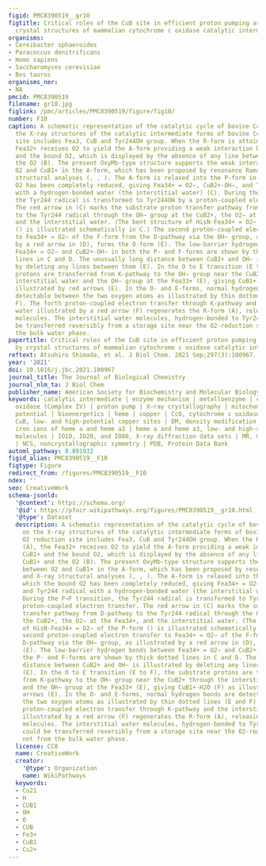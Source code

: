 ```yaml
---
figid: PMC8390519__gr10
figtitle: Critical roles of the CuB site in efficient proton pumping as revealed by
  crystal structures of mammalian cytochrome c oxidase catalytic intermediates
organisms:
- Cereibacter sphaeroides
- Paracoccus denitrificans
- Homo sapiens
- Saccharomyces cerevisiae
- Bos taurus
organisms_ner:
- NA
pmcid: PMC8390519
filename: gr10.jpg
figlink: /pmc/articles/PMC8390519/figure/fig10/
number: F10
caption: A schematic representation of the catalytic cycle of bovine CcO based on
  the X-ray structures of the catalytic intermediate forms of bovine CcO. The O2 reduction
  site includes Fea3, CuB and Tyr244OH group. When the R-form is attained (A), the
  Fea32+ receives O2 to yield the A-form providing a weak interaction between CuB1+
  and the bound O2, which is displayed by the absence of any line between CuB1+ and
  the O2 (B). The present OxyMb-type structure supports the weak interaction between
  O2 and CuB1+ in the A-form, which has been proposed by resonance Raman and X-ray
  structural analyses (, , ). The A-form is relaxed into the P-form in which the bound
  O2 has been completely reduced, giving Fea34+ = O2−, CuB2+-OH−, and Tyr244 radical
  with a hydrogen-bonded water (the interstitial water) (C). During the P→F transition,
  the Tyr244 radical is transformed to Tyr244OH by a proton-coupled electron transfer.
  The red arrow in (C) marks the substrate proton transfer pathway from D-pathway
  to the Tyr244 radical through the OH− group at the CuB2+, the O2− at the Fea34+,
  and the interstitial water. (The bent structure of HisN-Fea34+ = O2− of the P-form
  () is illustrated schematically in C.) The second proton-coupled electron transfer
  to Fea34+ = O2− of the F-form from the D-pathway via the OH− group, as illustrated
  by a red arrow in (D), forms the O-form (E). The low-barrier hydrogen bonds between
  Fea34+ = O2− and CuB2+-OH− in both the P- and F-forms are shown by thick dotted
  lines in C and D. The unusually long distance between CuB2+ and OH− is illustrated
  by deleting any lines between them (E). In the O to E transition (E to F), the substrate
  protons are transferred from K-pathway to the OH− group near the CuB2+ through the
  interstitial water and the OH− group at the Fea33+ (E), giving CuB1+-H2O (F) as
  illustrated by red arrows (E). In the O- and E-forms, normal hydrogen bonds are
  detectable between the two oxygen atoms as illustrated by thin dotted lines (E and
  F). The forth proton-coupled electron transfer through K-pathway and the interstitial
  water illustrated by a red arrow (F) regenerates the R-form (A), releasing two water
  molecules. The interstitial water molecules, hydrogen-bonded to Tyr244, in C–F could
  be transferred reversibly from a storage site near the O2-reduction site, not from
  the bulk water phase.
papertitle: Critical roles of the CuB site in efficient proton pumping as revealed
  by crystal structures of mammalian cytochrome c oxidase catalytic intermediates.
reftext: Atsuhiro Shimada, et al. J Biol Chem. 2021 Sep;297(3):100967.
year: '2021'
doi: 10.1016/j.jbc.2021.100967
journal_title: The Journal of Biological Chemistry
journal_nlm_ta: J Biol Chem
publisher_name: American Society for Biochemistry and Molecular Biology
keywords: catalytic intermediate | enzyme mechanism | metalloenzyme | cytochrome c
  oxidase (Complex IV) | proton pump | X–ray crystallography | mitochondrial membrane
  potential | bioenergetics | heme | copper | CcO, cytochrome c oxidase | CuA and
  CuB, low- and high-potential copper sites | DM, density modification | Fea and Fea3,
  iron ions of heme a and heme a3 | heme a and heme a3, low- and high-spin heme A
  molecules | IO10, IO20, and IO80, X-ray diffraction data sets | MR, molecular replacement
  | NCS, noncrystallographic symmetry | PDB, Protein Data Bank
automl_pathway: 0.891932
figid_alias: PMC8390519__F10
figtype: Figure
redirect_from: /figures/PMC8390519__F10
ndex: ''
seo: CreativeWork
schema-jsonld:
  '@context': https://schema.org/
  '@id': https://pfocr.wikipathways.org/figures/PMC8390519__gr10.html
  '@type': Dataset
  description: A schematic representation of the catalytic cycle of bovine CcO based
    on the X-ray structures of the catalytic intermediate forms of bovine CcO. The
    O2 reduction site includes Fea3, CuB and Tyr244OH group. When the R-form is attained
    (A), the Fea32+ receives O2 to yield the A-form providing a weak interaction between
    CuB1+ and the bound O2, which is displayed by the absence of any line between
    CuB1+ and the O2 (B). The present OxyMb-type structure supports the weak interaction
    between O2 and CuB1+ in the A-form, which has been proposed by resonance Raman
    and X-ray structural analyses (, , ). The A-form is relaxed into the P-form in
    which the bound O2 has been completely reduced, giving Fea34+ = O2−, CuB2+-OH−,
    and Tyr244 radical with a hydrogen-bonded water (the interstitial water) (C).
    During the P→F transition, the Tyr244 radical is transformed to Tyr244OH by a
    proton-coupled electron transfer. The red arrow in (C) marks the substrate proton
    transfer pathway from D-pathway to the Tyr244 radical through the OH− group at
    the CuB2+, the O2− at the Fea34+, and the interstitial water. (The bent structure
    of HisN-Fea34+ = O2− of the P-form () is illustrated schematically in C.) The
    second proton-coupled electron transfer to Fea34+ = O2− of the F-form from the
    D-pathway via the OH− group, as illustrated by a red arrow in (D), forms the O-form
    (E). The low-barrier hydrogen bonds between Fea34+ = O2− and CuB2+-OH− in both
    the P- and F-forms are shown by thick dotted lines in C and D. The unusually long
    distance between CuB2+ and OH− is illustrated by deleting any lines between them
    (E). In the O to E transition (E to F), the substrate protons are transferred
    from K-pathway to the OH− group near the CuB2+ through the interstitial water
    and the OH− group at the Fea33+ (E), giving CuB1+-H2O (F) as illustrated by red
    arrows (E). In the O- and E-forms, normal hydrogen bonds are detectable between
    the two oxygen atoms as illustrated by thin dotted lines (E and F). The forth
    proton-coupled electron transfer through K-pathway and the interstitial water
    illustrated by a red arrow (F) regenerates the R-form (A), releasing two water
    molecules. The interstitial water molecules, hydrogen-bonded to Tyr244, in C–F
    could be transferred reversibly from a storage site near the O2-reduction site,
    not from the bulk water phase.
  license: CC0
  name: CreativeWork
  creator:
    '@type': Organization
    name: WikiPathways
  keywords:
  - Cu21
  - H
  - CUB1
  - OH
  - O
  - CUB
  - Fe3+
  - CuB1
  - Cu2+
---
```

